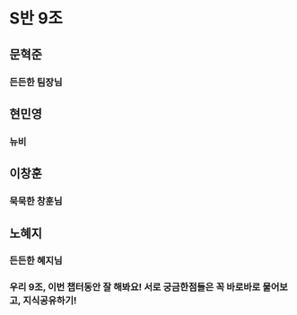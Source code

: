 # S반 9조

## 문혁준
### 든든한 팀장님

## 현민영
### 뉴비

## 이창훈
### 묵묵한 창훈님

## 노혜지
### 든든한 혜지님

### 우리 9조, 이번 챕터동안 잘 해봐요! 서로 궁금한점들은 꼭 바로바로 물어보고, 지식공유하기!